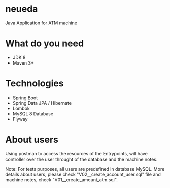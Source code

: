 # neueda
Java Application for ATM machine

# What do you need
- JDK 8
- Maven 3+ 

# Technologies 
- Spring Boot
- Spring Data JPA / Hibernate
- Lombok
- MySQL 8 Database
- Flyway

# About users
Using postman to access the resources of the Entrypoints, will have controller over the user 
throught of the database and the machine notes.

Note: For tests purposes, all users are predefined in database MySQL.
More details about users, please check "V02__create_account_user.sql" file and 
machine notes, check "V01__create_amount_atm.sql".